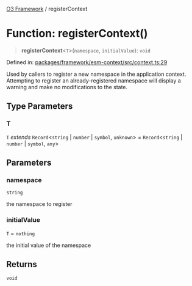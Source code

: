 [O3 Framework](../API.md) / registerContext

# Function: registerContext()

> **registerContext**\<`T`\>(`namespace`, `initialValue`): `void`

Defined in: [packages/framework/esm-context/src/context.ts:29](https://github.com/openmrs/openmrs-esm-core/blob/main/packages/framework/esm-context/src/context.ts#L29)

Used by callers to register a new namespace in the application context. Attempting to register
an already-registered namespace will display a warning and make no modifications to the state.

## Type Parameters

### T

`T` *extends* `Record`\<`string` \| `number` \| `symbol`, `unknown`\> = `Record`\<`string` \| `number` \| `symbol`, `any`\>

## Parameters

### namespace

`string`

the namespace to register

### initialValue

`T` = `nothing`

the initial value of the namespace

## Returns

`void`
